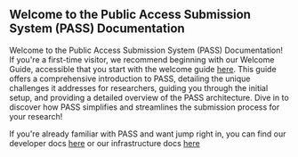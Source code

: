 ## Welcome to the Public Access Submission System (PASS) Documentation

Welcome to the Public Access Submission System (PASS) Documentation! If you're a first-time visitor, we 
recommend beginning with our Welcome Guide, accessible that you start with the welcome guide 
[here]([welcome-guide](welcome-guide)). This guide offers a comprehensive introduction to PASS, detailing the unique 
challenges it addresses for researchers, guiding you through the initial setup, and providing a detailed overview of 
the PASS architecture. Dive in to discover how PASS simplifies and streamlines the submission process for your research!

If you're already familiar with PASS and want jump right in, you can find our developer docs 
[here]([developer-documentation](developer-documentation)) or our infrastructure docs
[here]([infrastructure-documenation](infrastructure-documenation))